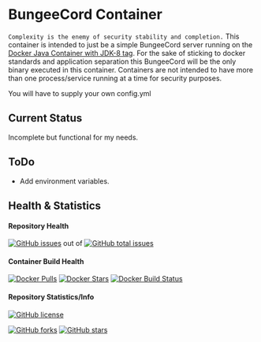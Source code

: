 # BungeeCord Container
`Complexity is the enemy of security stability and completion.`
This container is intended to just be a simple BungeeCord server running on the [Docker Java Container with JDK-8 tag](https://hub.docker.com/_/java/). For the sake of sticking to docker standards and application separation this BungeeCord will be the only binary executed in this container. Containers are not intended to have more than one process/service running at a time for security purposes.

You will have to supply your own config.yml

## Current Status
Incomplete but functional for my needs.

## ToDo
- Add environment variables.

## Health & Statistics
#### Repository Health
[![GitHub issues](https://img.shields.io/github/issues/chamunks/docker-bungeecord.svg?style=flat-square)](https://github.com/chamunks/docker-bungeecord) out of [![GitHub total issues](https://img.shields.io/github/issues-raw/chamunks/docker-bungeecord.svg?style=flat-square)](https://github.com/chamunks/docker-bungeecord)

#### Container Build Health
[![Docker Pulls](https://img.shields.io/docker/pulls/chamunks/bungeecord.svg?style=flat-square)](https://registry.hub.docker.com/u/chamunks/bungeecord/)
[![Docker Stars](https://img.shields.io/docker/stars/chamunks/bungeecord.svg?style=flat-square)](https://registry.hub.docker.com/u/chamunks/bungeecord/)
[![Docker Build Status](http://hubstatus.container42.com/chamunks/bungeecord)](https://registry.hub.docker.com/u/chamunks/bungeecord)

#### Repository Statistics/Info
[![GitHub license](https://img.shields.io/github/license/chamunks/docker-bungeecord.svg?style=flat-square)](https://github.com/chamunks/docker-bungeecord)

[![GitHub forks](https://img.shields.io/github/forks/chamunks/docker-bungeecord.svg?style=flat-square)](https://github.com/chamunks/docker-bungeecord)
[![GitHub stars](https://img.shields.io/github/stars/chamunks/docker-bungeecord.svg?style=flat-square)](https://github.com/chamunks/docker-bungeecord)
